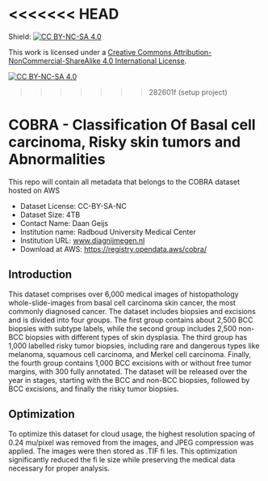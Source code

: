 <<<<<<< HEAD
=======
Shield: [![CC BY-NC-SA 4.0][cc-by-nc-sa-shield]][cc-by-nc-sa]

This work is licensed under a
[Creative Commons Attribution-NonCommercial-ShareAlike 4.0 International License][cc-by-nc-sa].

[![CC BY-NC-SA 4.0][cc-by-nc-sa-image]][cc-by-nc-sa]

[cc-by-nc-sa]: http://creativecommons.org/licenses/by-nc-sa/4.0/
[cc-by-nc-sa-image]: https://licensebuttons.net/l/by-nc-sa/4.0/88x31.png
[cc-by-nc-sa-shield]: https://img.shields.io/badge/License-CC%20BY--NC--SA%204.0-lightgrey.svg

>>>>>>> 282601f (setup project)
# COBRA - Classification Of Basal cell carcinoma, Risky skin tumors and Abnormalities 
This repo will contain all metadata that belongs to the COBRA dataset hosted on AWS

- Dataset License: CC-BY-SA-NC
- Dataset Size: 4TB
- Contact Name: Daan Geijs
- Institution name: Radboud University Medical Center
- Institution URL: www.diagnijmegen.nl
- Download at AWS: https://registry.opendata.aws/cobra/

## Introduction

This dataset comprises over 6,000 medical images of histopathology whole-slide-images from basal cell carcinoma skin cancer, the most commonly diagnosed cancer. The dataset includes biopsies and excisions and is divided into four groups. The first group contains about 2,500 BCC biopsies with subtype labels, while the second group includes 2,500 non-BCC biopsies with different types of skin dysplasia. The third group has 1,000 labelled risky tumor biopsies, including rare and dangerous types like melanoma, squamous cell carcinoma, and Merkel cell carcinoma. Finally, the fourth group contains 1,000 BCC excisions with or without free tumor margins, with 300 fully annotated. The dataset will be released over the year in stages, starting with the BCC and non-BCC biopsies, followed by BCC excisions, and finally the risky tumor biopsies.

## Optimization

To optimize this dataset for cloud usage, the highest resolution spacing of 0.24 mu/pixel was removed from the images, and JPEG compression was applied. The images were then stored as .TIF fi les. This optimization significantly reduced the fi le size while preserving the medical data necessary for proper analysis.

